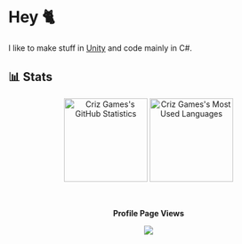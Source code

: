 # Hey 🐈
I like to make stuff in [Unity](https://unity.com/) and code mainly in C#.

## 📊 Stats
<p align="center">
    <img height="150" src="https://github-readme-stats.vercel.app/api?username=CrizGames&hide_title=true&theme=dracula&hide_border=true" alt="Criz Games's GitHub Statistics">
    <img height="150" src="https://github-readme-stats.vercel.app/api/top-langs/?username=CrizGames&layout=compact&theme=dracula&hide_border=true" alt="Criz Games's Most Used Languages">
</p>
<br/>
<p align="center"><b>Profile Page Views</b></p>
<p align="center">
  <img src="https://count.getloli.com/get/@CrizGames?theme=rule34" />
</p>
